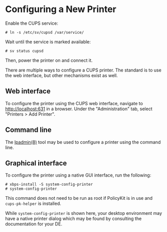 # Configuring a New Printer

Enable the CUPS service:

```
# ln -s /etc/sv/cupsd /var/service/
```

Wait until the service is marked available:

```
# sv status cupsd
```

Then, power the printer on and connect it.

There are multiple ways to configure a CUPS printer. The standard is to use the
web interface, but other mechanisms exist as well.

## Web interface

To configure the printer using the CUPS web interface, navigate to
<http://localhost:631> in a browser. Under the "Administration" tab, select
"Printers > Add Printer".

## Command line

The [lpadmin(8)](https://man.voidlinux.org/lpadmin.8) tool may be used to
configure a printer using the command line.

## Graphical interface

To configure the printer using a native GUI interface, run the following:

```
# xbps-install -S system-config-printer
# system-config-printer
```

This command does not need to be run as root if PolicyKit is in use and
`cups-pk-helper` is installed.

While `system-config-printer` is shown here, your desktop environment may have a
native printer dialog which may be found by consulting the documentation for
your DE.
